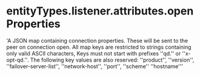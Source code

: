 # entityTypes.listener.attributes.openProperties

'A JSON map containing connection properties.  These will be sent to the peer on connection open.  All map keys are restricted to strings containing only valid ASCII characters, Keys must not start with prefixes ''qd.'' or ''x-opt-qd.''.  The following key values are also reserved: ''product'', ''version'', ''failover-server-list'', ''network-host'', ''port'', ''scheme'' ''hostname'''

